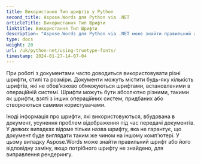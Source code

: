 ```yaml
---
title: Використання Тип шрифтів у Python
second_title: Aspose.Words для Python via .NET
articleTitle: Використання Тип Шрифти
linktitle: Використання Тип Шрифти
description: "Aspose.Words для Python via .NET може знайти правильний шрифт або його відповідну заміну для коректного відображення документа. Це гарантує, що різниця між виведеним документом і оригінальним є мінімальним, коли не вистачає інформації про шрифт."
type: docs
weight: 20
url: /uk/python-net/using-truetype-fonts/
timestamp: 2024-01-27-14-07-04
---
```


При роботі з документами часто доводиться використовувати різні шрифти, стилі та розміри. Документи можуть містити будь-яку кількість шрифтів, які не обов’язково обмежуються шрифтами, встановленими в операційній системі. Шрифти можуть бути абсолютно різними, такими як шрифти, взяті з інших операційних систем, придбаних або створюються самими користувачами.

Іноді інформація про шрифти, які використовуються, вбудована в документ, усунення проблем відображення під час передачі документів. У деяких випадках відоме тільки назва шрифту, яка не гарантує, що документ буде виглядати таким же чином на іншому комп'ютері. У цьому випадку Aspose.Words може знайти правильний шрифт або його відповідну заміну, якщо потрібного шрифту не знайдено, для виправлення рендерингу.
